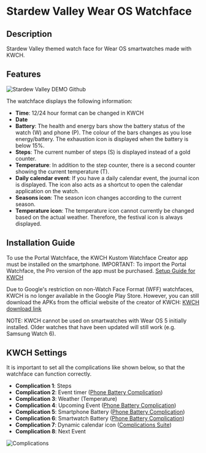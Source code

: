 # Stardew Valley Wear OS Watchface
## Description
Stardew Valley themed watch face for Wear OS smartwatches made with KWCH.

## Features
![Stardew Valley DEMO Github](https://github.com/user-attachments/assets/abfa6f48-88a1-4c74-9ab3-c7cb0bbba232)

The watchface displays the following information:
- **Time**: 12/24 hour format can be changed in KWCH
- **Date**
- **Battery**: The health and energy bars show the battery status of the watch (W) and phone (P). The colour of the bars changes as you lose energy/battery. The exhaustion icon is displayed when the battery is below 15%.
- **Steps**: The current number of steps (S) is displayed instead of a gold counter.
- **Temperature**: In addition to the step counter, there is a second counter showing the current temperature (T).
- **Daily calendar event**: If you have a daily calendar event, the journal icon is displayed. The icon also acts as a shortcut to open the calendar application on the watch.
- **Seasons icon**: The season icon changes according to the current season.
- **Temperature icon**: The temperature icon cannot currently be changed based on the actual weather. Therefore, the festival icon is always displayed.

## Installation Guide
To use the Portal Watchface, the KWCH Kustom Watchface Creator app must be installed on the smartphone. IMPORTANT: To import the Portal Watchface, the Pro version of the app must be purchased.
[Setup Guide for KWCH](https://docs.kustom.rocks/docs/how_to/kwch_setup/)

Due to Google's restriction on non-Watch Face Format (WFF) watchfaces, KWCH is no longer available in the Google Play Store. However, you can still download the APKs from the official website of the creator of KWCH: [KWCH download link](https://docs.kustom.rocks/docs/general_information/cracked_free/)

NOTE: KWCH cannot be used on smartwatches with Wear OS 5 initially installed. Older watches that have been updated will still work (e.g. Samsung Watch 6).

## KWCH Settings
It is important to set all the complications like shown below, so that the watchface can function correctly.
- **Complication 1**: Steps
- **Complication 2**: Event timer ([Phone Battery Complication](https://play.google.com/store/apps/details?id=com.weartools.phonebattcomp))
- **Complication 3**: Weather (Temperature)
- **Complication 4**: Upcoming Event ([Phone Battery Complication](https://play.google.com/store/apps/details?id=com.weartools.phonebattcomp))
- **Complication 5**: Smartphone Battery ([Phone Battery Complication](https://play.google.com/store/apps/details?id=com.weartools.phonebattcomp))
- **Complication 6**: Smartwatch Battery ([Phone Battery Complication](https://play.google.com/store/apps/details?id=com.weartools.phonebattcomp))
- **Complication 7**: Dynamic calendar icon ([Complications Suite](https://play.google.com/store/apps/details?id=com.weartools.weekdayutccomp))
- **Complication 8**: Next Event

![Complications](https://github.com/user-attachments/assets/3c450351-3478-448b-9985-756f15c9ef12)
